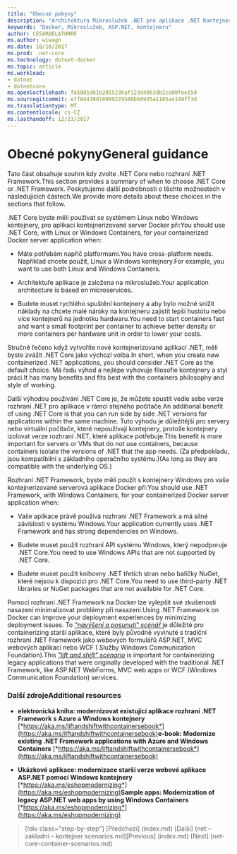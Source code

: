 ```yaml
---
title: "Obecné pokyny"
description: "Architektura Mikroslužeb .NET pro aplikace .NET Kontejnerizované | Obecné pokyny"
keywords: "Docker, Mikroslužeb, ASP.NET, kontejneru"
author: CESARDELATORRE
ms.author: wiwagn
ms.date: 10/18/2017
ms.prod: .net-core
ms.technology: dotnet-docker
ms.topic: article
ms.workload:
- dotnet
- dotnetcore
ms.openlocfilehash: fa58d1d81b2d1523baf123d4963db2ca00fee15d
ms.sourcegitcommit: e7f04439d78909229506b56935a1105a4149ff3d
ms.translationtype: MT
ms.contentlocale: cs-CZ
ms.lasthandoff: 12/23/2017
---
```

# <a name="general-guidance"></a><span data-ttu-id="a934d-104">Obecné pokyny</span><span class="sxs-lookup"><span data-stu-id="a934d-104">General guidance</span></span>

<span data-ttu-id="a934d-105">Tato část obsahuje souhrn kdy zvolte .NET Core nebo rozhraní .NET Framework.</span><span class="sxs-lookup"><span data-stu-id="a934d-105">This section provides a summary of when to choose .NET Core or .NET Framework.</span></span> <span data-ttu-id="a934d-106">Poskytujeme další podrobnosti o těchto možnostech v následujících částech.</span><span class="sxs-lookup"><span data-stu-id="a934d-106">We provide more details about these choices in the sections that follow.</span></span>

<span data-ttu-id="a934d-107">.NET Core byste měli používat se systémem Linux nebo Windows kontejnery, pro aplikaci kontejnerizované server Docker při:</span><span class="sxs-lookup"><span data-stu-id="a934d-107">You should use .NET Core, with Linux or Windows Containers, for your containerized Docker server application when:</span></span>

-   <span data-ttu-id="a934d-108">Máte potřebám napříč platformami.</span><span class="sxs-lookup"><span data-stu-id="a934d-108">You have cross-platform needs.</span></span> <span data-ttu-id="a934d-109">Například chcete použít, Linux a Windows kontejnery.</span><span class="sxs-lookup"><span data-stu-id="a934d-109">For example, you want to use both Linux and Windows Containers.</span></span>

-   <span data-ttu-id="a934d-110">Architektuře aplikace je založena na mikroslužeb.</span><span class="sxs-lookup"><span data-stu-id="a934d-110">Your application architecture is based on microservices.</span></span>

-   <span data-ttu-id="a934d-111">Budete muset rychlého spuštění kontejnery a aby bylo možné snížit náklady na chcete malé nároky na kontejneru zajistit lepší hustotu nebo více kontejnerů na jednotku hardwaru.</span><span class="sxs-lookup"><span data-stu-id="a934d-111">You need to start containers fast and want a small footprint per container to achieve better density or more containers per hardware unit in order to lower your costs.</span></span>

<span data-ttu-id="a934d-112">Stručně řečeno když vytvoříte nové kontejnerizované aplikací .NET, měli byste zvážit .NET Core jako výchozí volba.</span><span class="sxs-lookup"><span data-stu-id="a934d-112">In short, when you create new containerized .NET applications, you should consider .NET Core as the default choice.</span></span> <span data-ttu-id="a934d-113">Má řadu výhod a nejlépe vyhovuje filosofie kontejnery a styl práci.</span><span class="sxs-lookup"><span data-stu-id="a934d-113">It has many benefits and fits best with the containers philosophy and style of working.</span></span>

<span data-ttu-id="a934d-114">Další výhodou používání .NET Core je, že můžete spustit vedle sebe verze rozhraní .NET pro aplikace v rámci stejného počítače.</span><span class="sxs-lookup"><span data-stu-id="a934d-114">An additional benefit of using .NET Core is that you can run side by side .NET versions for applications within the same machine.</span></span> <span data-ttu-id="a934d-115">Tuto výhodu je důležitější pro servery nebo virtuální počítače, které nepoužívají kontejnery, protože kontejnery izolovat verze rozhraní .NET, které aplikace potřebuje.</span><span class="sxs-lookup"><span data-stu-id="a934d-115">This benefit is more important for servers or VMs that do not use containers, because containers isolate the versions of .NET that the app needs.</span></span> <span data-ttu-id="a934d-116">(Za předpokladu, jsou kompatibilní s základního operačního systému.)</span><span class="sxs-lookup"><span data-stu-id="a934d-116">(As long as they are compatible with the underlying OS.)</span></span>

<span data-ttu-id="a934d-117">Rozhraní .NET Framework, byste měli použít s kontejnery Windows pro vaše kontejnerizované serverová aplikace Docker při:</span><span class="sxs-lookup"><span data-stu-id="a934d-117">You should use .NET Framework, with Windows Containers, for your containerized Docker server application when:</span></span>

-   <span data-ttu-id="a934d-118">Vaše aplikace právě používá rozhraní .NET Framework a má silné závislosti v systému Windows.</span><span class="sxs-lookup"><span data-stu-id="a934d-118">Your application currently uses .NET Framework and has strong dependencies on Windows.</span></span>

-   <span data-ttu-id="a934d-119">Budete muset použít rozhraní API systému Windows, který nepodporuje .NET Core.</span><span class="sxs-lookup"><span data-stu-id="a934d-119">You need to use Windows APIs that are not supported by .NET Core.</span></span>

-   <span data-ttu-id="a934d-120">Budete muset použít knihovny .NET třetích stran nebo balíčky NuGet, které nejsou k dispozici pro .NET Core.</span><span class="sxs-lookup"><span data-stu-id="a934d-120">You need to use third-party .NET libraries or NuGet packages that are not available for .NET Core.</span></span>

<span data-ttu-id="a934d-121">Pomocí rozhraní .NET Framework na Docker lze vylepšit své zkušenosti nasazení minimalizovat problémy při nasazení.</span><span class="sxs-lookup"><span data-stu-id="a934d-121">Using .NET Framework on Docker can improve your deployment experiences by minimizing deployment issues.</span></span> <span data-ttu-id="a934d-122">To [ *"navýšení a posunutí" scénář* ](https://aka.ms/liftandshiftwithcontainersebook) je důležité pro containerizing starší aplikace, které byly původně vyvinuté s tradiční rozhraní .NET Framework jako webových formulářů ASP.NET, MVC webových aplikací nebo WCF ( Služby Windows Communication Foundation).</span><span class="sxs-lookup"><span data-stu-id="a934d-122">This [*"lift and shift" scenario*](https://aka.ms/liftandshiftwithcontainersebook) is important for containerizing legacy applications that were originally developed with the traditional .NET Framework, like ASP.NET WebForms, MVC web apps or WCF (Windows Communication Foundation) services.</span></span>

### <a name="additional-resources"></a><span data-ttu-id="a934d-123">Další zdroje</span><span class="sxs-lookup"><span data-stu-id="a934d-123">Additional resources</span></span>

-   <span data-ttu-id="a934d-124">**elektronická kniha: modernizovat existující aplikace rozhraní .NET Framework s Azure a Windows kontejnery**
    [*https://aka.ms/liftandshiftwithcontainersebook*](https://aka.ms/liftandshiftwithcontainersebook)</span><span class="sxs-lookup"><span data-stu-id="a934d-124">**e-book: Modernize existing .NET Framework applications with Azure and Windows Containers**
[*https://aka.ms/liftandshiftwithcontainersebook*](https://aka.ms/liftandshiftwithcontainersebook)</span></span>

-   <span data-ttu-id="a934d-125">**Ukázkové aplikace: modernizace starší verze webové aplikace ASP.NET pomocí Windows kontejnery**
    [*https://aka.ms/eshopmodernizing*](https://aka.ms/eshopmodernizing)</span><span class="sxs-lookup"><span data-stu-id="a934d-125">**Sample apps: Modernization of legacy ASP.NET web apps by using Windows Containers**
[*https://aka.ms/eshopmodernizing*](https://aka.ms/eshopmodernizing)</span></span>


>[!div class="step-by-step"]
<span data-ttu-id="a934d-126">[Předchozí] (index.md) [Další] (net – základní – kontejner scenarios.md)</span><span class="sxs-lookup"><span data-stu-id="a934d-126">[Previous] (index.md) [Next] (net-core-container-scenarios.md)</span></span>
